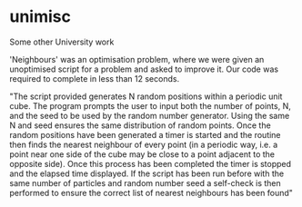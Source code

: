 # unimisc
Some other University work

'Neighbours' was an optimisation problem, where we were given an unoptimised script for a problem and asked to improve it. Our code was required to complete in less than 12 seconds.

"The script provided generates N random positions within a periodic unit cube. The program
prompts the user to input both the number of points, N, and the seed to be used by the
random number generator. Using the same N and seed ensures the same distribution of
random points. Once the random positions have been generated a timer is started and the
routine then finds the nearest neighbour of every point (in a periodic way, i.e. a point near
one side of the cube may be close to a point adjacent to the opposite side). Once this
process has been completed the timer is stopped and the elapsed time displayed. If the
script has been run before with the same number of particles and random number seed a
self-check is then performed to ensure the correct list of nearest neighbours has been found"
